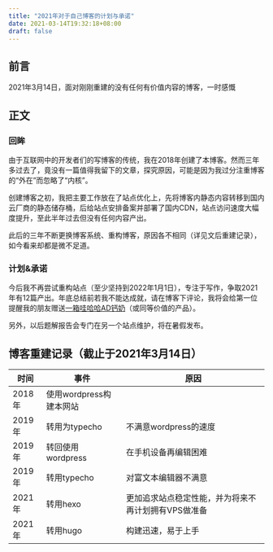 ```yaml
---
title: "2021年对于自己博客的计划与承诺"
date: 2021-03-14T19:32:18+08:00
draft: false
---
```


## 前言
2021年3月14日，面对刚刚重建的没有任何有价值内容的博客，一时感慨
<!--more-->
## 正文
### 回眸
由于互联网中的开发者们的写博客的传统，我在2018年创建了本博客。然而三年多过去了，竟没有一篇值得我留下的文章，探究原因，可能是因为我过分注重博客的“外在”而忽略了“内核”。

创建博客之初，我把主要工作放在了站点优化上，先将博客内静态内容转移到国内云厂商的静态储存桶，后给站点安排备案并部署了国内CDN，站点访问速度大幅度提升，至此半年过去但没有任何内容产出。

此后的三年不断更换博客系统、重构博客，原因各不相同（详见文后重建记录），如今看来却都是微不足道。
### 计划&承诺

今后我不再尝试重构站点（至少坚持到2022年1月1日），专注于写作，争取2021年有12篇产出。年底总结前若我不能达成就，请在博客下评论，我将会给第一位提醒我的朋友赠送[一箱哇哈哈AD钙奶](https://www.jd.com/xinghao/1320292c6e97871d6633.html)（或同等价值的产品）。

另外，以后题解报告会专门在另一个站点维护，将在暑假发布。
## 博客重建记录（截止于2021年3月14日）

| 时间   | 事件                    | 原因                                                |
| ------ | ----------------------- | --------------------------------------------------- |
| 2018年 | 使用wordpress构建本网站 |                                                     |
| 2019年 | 转用为typecho           | 不满意wordpress的速度                               |
| 2019年 | 转回使用wordpress       | 在手机设备再编辑困难                                |
| 2019年 | 转用typecho             | 对富文本编辑器不满意                                |
| 2021年 | 转用hexo                | 更加追求站点稳定性能，并为将来不再计划拥有VPS做准备 |
| 2021年 | 转用hugo                | 构建迅速，易于上手                                  |